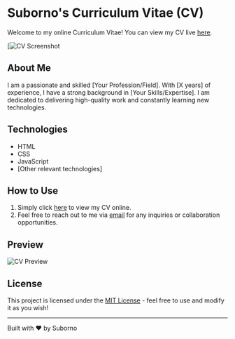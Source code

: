 # Suborno's Curriculum Vitae (CV)

Welcome to my online Curriculum Vitae! You can view my CV live [here](https://suborno180.github.io/suborno.cv/).

[![CV Screenshot]([https://suborno180.github.io/suborno.cv/images/cv.PNG])

## About Me

I am a passionate and skilled [Your Profession/Field]. With [X years] of experience, I have a strong background in [Your Skills/Expertise]. I am dedicated to delivering high-quality work and constantly learning new technologies.

## Technologies

- HTML
- CSS
- JavaScript
- [Other relevant technologies]

## How to Use

1. Simply click [here](https://suborno180.github.io/suborno.cv/) to view my CV online.
2. Feel free to reach out to me via [email](mailto:your@email.com) for any inquiries or collaboration opportunities.

## Preview

![CV Preview](https://your-screenshot-url.com)

## License

This project is licensed under the [MIT License](https://opensource.org/licenses/MIT) - feel free to use and modify it as you wish!

---

Built with ❤️ by Suborno
